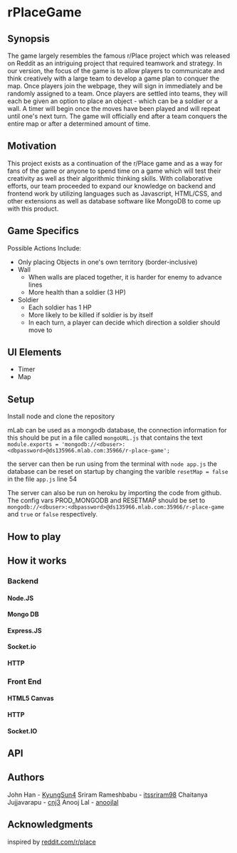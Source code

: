 # rPlaceGame
## Synopsis

The game largely resembles the famous r/Place project which was released on Reddit as an intriguing project that required teamwork and strategy.
In our version, the focus of the game is to allow players to communicate and think creatively with a large team to develop a game plan to
conquer the map. Once players join the webpage, they will sign in immediately and be randomly assigned to a team. Once players are settled
into teams, they will each be given an option to place an object - which can be a soldier or a wall. A timer will begin once the moves have been
played and will repeat until one's next turn. The game will officially end after a team conquers the entire map or after a
determined amount of time.

## Motivation

This project exists as a continuation of the r/Place game and as a way for fans of the game or anyone to spend time on a game which will
test their creativity as well as their algorithmic thinking skills. With collaborative efforts, our team proceeded to expand our knowledge
on backend and frontend work by utilizing languages such as Javascript, HTML/CSS, and other extensions as well as database software like 
MongoDB to come up with this product. 

## Game Specifics

Possible Actions Include:
- Only placing Objects in one's own territory (border-inclusive)
- Wall
   - When walls are placed together, it is harder for enemy to advance lines
   - More health than a soldier (3 HP)
- Soldier
   - Each soldier has 1 HP
   - More likely to be killed if soldier is by itself
   - In each turn, a player can decide which direction a soldier should move to

## UI Elements
- Timer
- Map

## Setup
Install node and clone the repository

mLab can be used as a mongodb database, the connection information for this should be put in a file called `mongoURL.js` that contains the text `module.exports = 'mongodb://<dbuser>:<dbpassword>@ds135966.mlab.com:35966/r-place-game';`

the server can then be run using from the terminal with `node app.js` the database can be reset on startup by changing the varible `resetMap = false` in the file `app.js` line 54

The server can also be run on heroku by importing the code from github. The config vars PROD_MONGODB and RESETMAP should be set to `mongodb://<dbuser>:<dbpassword>@ds135966.mlab.com:35966/r-place-game` and `true` or `false` respectively.

## How to play

## How it works
### Backend
#### Node.JS
#### Mongo DB
#### Express.JS
#### Socket.io
#### HTTP
### Front End
#### HTML5 Canvas
#### HTTP
#### Socket.IO
## API
## Authors
John Han - [KyungSun4](https://github.com/kyungsun4)
Sriram Rameshbabu - [itssriram98](https://github.com/itssriram98)
Chaitanya Jujjavarapu - [cnj3](https://github.com/cnj3)
Anooj Lal - [anoojlal](https://github.com/anoojlal)

## Acknowledgments
inspired by [reddit.com/r/place](https://reddit.com/r/place)

